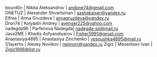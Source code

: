 bourd0n | Nikita Aleksandrov | andone74@gmail.com  
ONETUZ | Alexander Shvartsman | sashakaiser@yandex.ru  
Elfres | Anna Gruzdeva | anyagruzdeva@yandex.ru  
Dron74 | Kolyadin Andrey | avenger225@yahoo.com  
nadegda96 | Parfenova Nadegda| nadegda-sp@mail.ru  
Java2ME | Khadis Asfyandiyarov | Fisher5991@gmail.com  
Anastasiya4895 | Anastasiya Zinchenko | vesnushka4895@mail.ru  
S1ayerhs | Alexey Novikov | neimorr@yandex.ru
Zigiz | Mezentsev Ivan | Zigiz1996@list.ru